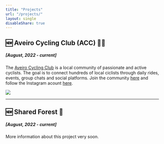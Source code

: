 ```yaml
---
title: "Projects"
url: "/projects/"
layout: single
disableShare: true
---
```

## 🆕 Aveiro Cycling Club (ACC) 🚴🏻 
##### [August, 2022  - current] 
The [Aveiro Cycling Club](https://aveiro.cc) is a local community of passionate and active cyclists. The goal is to connect hundreds of local ciclists through daily rides, events, group chats and social platforms. Join the community [here](https://forms.gle/uL1pYRh6m6D8wT9F7) and follow the Instagram acount [here](https://instagram.com/aveiro.cc).

![](/img/acc.png)

------------------------------------------------------------------------------------------------------------------------------
## 🆕 Shared Forest 🌱
##### [August, 2022  - current] 
More information about this project very soon.
